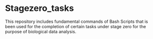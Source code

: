 # Stagezero_tasks
This repository includes fundamental commands of Bash Scripts that is been used for the completion of certain tasks under stage zero for the purpose of biological data analysis.
